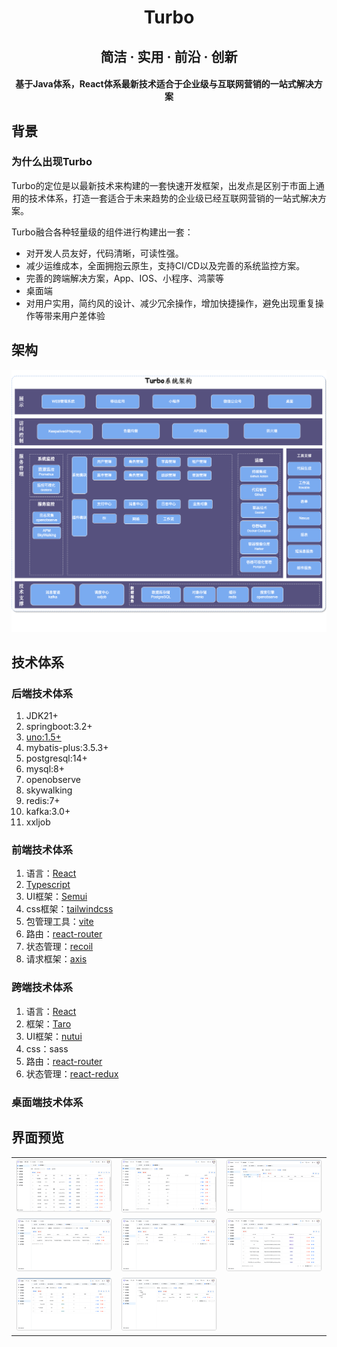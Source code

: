 

<h1 align="center">Turbo</h1>

<h2 align="center">简洁 · 实用 · 前沿 · 创新</h2>

<h4 align="center">基于Java体系，React体系最新技术适合于企业级与互联网营销的一站式解决方案</h4>

## 背景

### 为什么出现Turbo

Turbo的定位是以最新技术来构建的一套快速开发框架，出发点是区别于市面上通用的技术体系，打造一套适合于未来趋势的企业级已经互联网营销的一站式解决方案。



Turbo融合各种轻量级的组件进行构建出一套：

- 对开发人员友好，代码清晰，可读性强。
- 减少运维成本，全面拥抱云原生，支持CI/CD以及完善的系统监控方案。
- 完善的跨端解决方案，App、IOS、小程序、鸿蒙等
- 桌面端
- 对用户实用，简约风的设计、减少冗余操作，增加快捷操作，避免出现重复操作等带来用户差体验



## 架构

<img src="./docs/images/Turbo-Turbo-Architecture.png">

## 技术体系

### 后端技术体系

1. JDK21+
2. springboot:3.2+
3. [uno:1.5+](https://github.com/ClearXs/uno)
4. mybatis-plus:3.5.3+
5. postgresql:14+
6. mysql:8+
7. openobserve
8. skywalking
9. redis:7+
10. kafka:3.0+
11. xxljob



### 前端技术体系

1. 语言：[React](https://zh-hans.react.dev/)
2. [Typescript](https://www.typescriptlang.org/)
3. UI框架：[Semui](https://semi.design/)
4. css框架：[tailwindcss](https://tailwindcss.com/)
5. 包管理工具：[vite](https://vitejs.dev/)
6. 路由：[react-router](https://reactrouter.com/en/main)
7. 状态管理：[recoil](https://recoiljs.org/)
8. 请求框架：[axis](https://axios-http.com/)

### 跨端技术体系

1. 语言：[React](https://zh-hans.react.dev/)
2. 框架：[Taro](https://docs.taro.zone/)
3. UI框架：[nutui](https://nutui.jd.com/#/)
4. css：sass
5. 路由：[react-router](https://reactrouter.com/en/main)
6. 状态管理：[react-redux](https://react-redux.js.org/)

### 桌面端技术体系

## 界面预览

<table>
    <tr>
        <td><img src="./docs/images/preview1.png" alt="preview1"/></td>
        <td><img src="./docs/images/preview2.png" alt="preview2"/></td>
        <td><img src="./docs/images/preview3.png" alt="preview3"/></td>
    </tr>
    <tr>
        <td><img src="./docs/images/preview4.png" alt="preview4"/></td>
        <td><img src="./docs/images/preview5.png" alt="preview5"/></td>
        <td><img src="./docs/images/preview6.png" alt="preview6"/></td>
    </tr>
    <tr>
        <td><img src="./docs/images/preview7.png" alt="preview7"/></td>
        <td><img src="./docs/images/preview8.png" alt="preview8"/></td>
    </tr>
</table>

